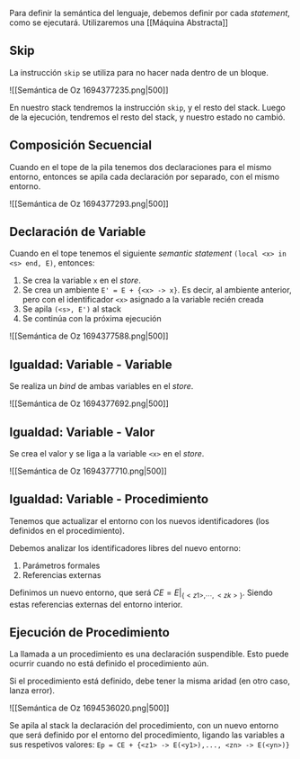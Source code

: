 Para definir la semántica del lenguaje, debemos definir por cada *statement*, como se ejecutará. Utilizaremos una [[Máquina Abstracta]]

## Skip

La instrucción `skip` se utiliza para no hacer nada dentro de un bloque.

![[Semántica de Oz 1694377235.png|500]]

En nuestro stack tendremos la instrucción `skip`, y el resto del stack. Luego de la ejecución, tendremos el resto del stack, y nuestro estado no cambió.

## Composición Secuencial

Cuando en el tope de la pila tenemos dos declaraciones para el mismo entorno, entonces se apila cada declaración por separado, con el mismo entorno.

![[Semántica de Oz 1694377293.png|500]]

## Declaración de Variable

Cuando en el tope tenemos el siguiente *semantic statement* `(local <x> in <s> end, E)`, entonces:

1. Se crea la variable `x` en el *store*.
2. Se crea un ambiente `E' = E + {<x> -> x}`. Es decir, al ambiente anterior, pero con el identificador `<x>` asignado a la variable recién creada
3. Se apila `(<s>, E')` al stack
4. Se continúa con la próxima ejecución

![[Semántica de Oz 1694377588.png|500]]

## Igualdad: Variable - Variable

Se realiza un *bind* de ambas variables en el *store*.

![[Semántica de Oz 1694377692.png|500]]

## Igualdad: Variable - Valor

Se crea el valor y se liga a la variable `<x>` en el *store*.

![[Semántica de Oz 1694377710.png|500]]

## Igualdad: Variable - Procedimiento

Tenemos que actualizar el entorno con los nuevos identificadores (los definidos en el procedimiento).

Debemos analizar los identificadores libres del nuevo entorno:

1. Parámetros formales
2. Referencias externas

Definimos un nuevo entorno, que será $CE = E|_{\{<z1>,\cdots,<zk>\}}$. Siendo estas referencias externas del entorno interior.

## Ejecución de Procedimiento

La llamada a un procedimiento es una declaración suspendible. Esto puede ocurrir cuando no está definido el procedimiento aún.

Si el procedimiento está definido, debe tener la misma aridad (en otro caso, lanza error).

![[Semántica de Oz 1694536020.png|500]]

Se apila al stack la declaración del procedimiento, con un nuevo entorno que será definido por el entorno del procedimiento, ligando las variables a sus respetivos valores: `Ep = CE + {<z1> -> E(<y1>),..., <zn> -> E(<yn>)}`


